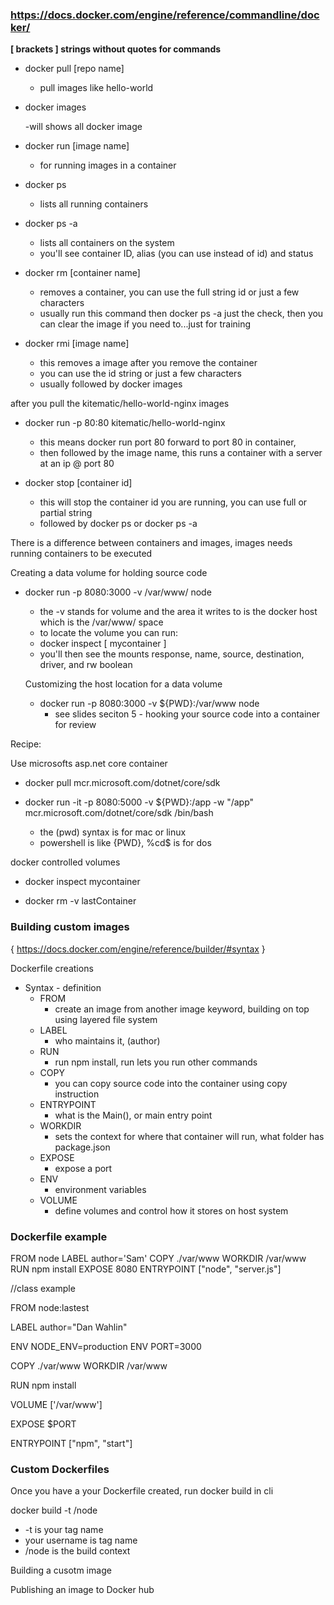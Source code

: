 ### https://docs.docker.com/engine/reference/commandline/docker/

**[ brackets ] strings without quotes for commands**

- docker pull [repo name]

  - pull images like hello-world

- docker images

  -will shows all docker image

- docker run [image name]

  - for running images in a container

- docker ps

  - lists all running containers

- docker ps -a

  - lists all containers on the system
  - you'll see container ID, alias (you can use instead of id) and status

- docker rm [container name]

  - removes a container, you can use the full string id or just a few characters
  - usually run this command then docker ps -a just the check, then you can clear the image if you need to...just for training

- docker rmi [image name]

  - this removes a image after you remove the container
  - you can use the id string or just a few characters
  - usually followed by docker images

after you pull the kitematic/hello-world-nginx images

- docker run -p 80:80 kitematic/hello-world-nginx

  - this means docker run port 80 forward to port 80 in container,
  - then followed by the image name, this runs a container with a server at an ip @ port 80

- docker stop [container id]

  - this will stop the container id you are running, you can use full or partial string
  - followed by docker ps or docker ps -a

There is a difference between containers and images, images needs running containers to be executed

Creating a data volume for holding source code

- docker run -p 8080:3000 -v /var/www/ node

  - the -v stands for volume and the area it writes to is the docker host which is the /var/www/ space
  - to locate the volume you can run:
  - docker inspect [ mycontainer ]
  - you'll then see the mounts response, name, source, destination, driver, and rw boolean

  Customizing the host location for a data volume

  - docker run -p 8080:3000 -v ${PWD}:/var/www node
    - see slides seciton 5 - hooking your source code into a container for review

Recipe:

Use microsofts asp.net core container

- docker pull mcr.microsoft.com/dotnet/core/sdk

- docker run -it -p 8080:5000 -v ${PWD}:/app -w "/app" mcr.microsoft.com/dotnet/core/sdk /bin/bash

  - the (pwd) syntax is for mac or linux
  - powershell is like {PWD}, %cd$ is for dos

docker controlled volumes

- docker inspect mycontainer

- docker rm -v lastContainer

### Building custom images

{ https://docs.docker.com/engine/reference/builder/#syntax }

Dockerfile creations

- Syntax - definition
  - FROM
    - create an image from another image keyword, building on top using layered file system
  - LABEL
    - who maintains it, (author)
  - RUN
    - run npm install, run lets you run other commands
  - COPY
    - you can copy source code into the container using copy instruction
  - ENTRYPOINT
    - what is the Main(), or main entry point
  - WORKDIR
    - sets the context for where that container will run, what folder has package.json
  - EXPOSE
    - expose a port
  - ENV
    - environment variables
  - VOLUME
    - define volumes and control how it stores on host system

### Dockerfile example

FROM node
LABEL author='Sam'
COPY ./var/www
WORKDIR /var/www
RUN npm install
EXPOSE 8080
ENTRYPOINT ["node", "server.js"]

//class example

FROM node:lastest

LABEL author="Dan Wahlin"

ENV NODE_ENV=production
ENV PORT=3000

COPY ./var/www
WORKDIR /var/www

RUN npm install

VOLUME ['/var/www']

EXPOSE $PORT

ENTRYPOINT ["npm", "start"]

### Custom Dockerfiles

Once you have a your Dockerfile created, run docker build in cli

docker build -t <your username>/node

- -t is your tag name
- your username is tag name
- /node is the build context

Building a cusotm image

Publishing an image to Docker hub
